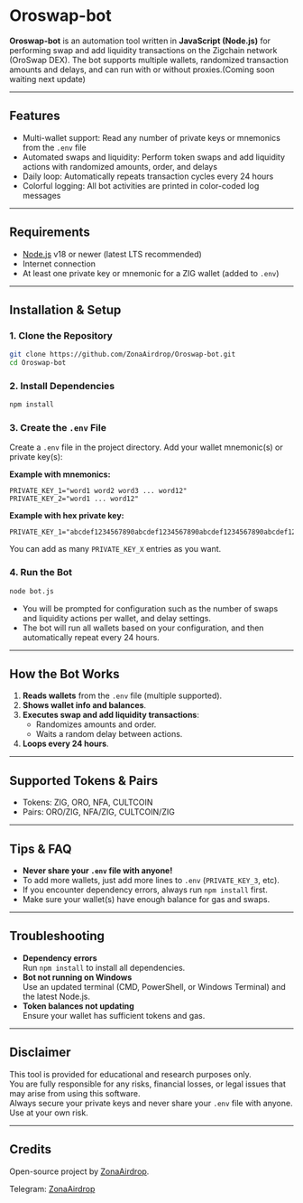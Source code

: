 # Oroswap-bot

**Oroswap-bot** is an automation tool written in **JavaScript (Node.js)** for performing swap and add liquidity transactions on the Zigchain network (OroSwap DEX). The bot supports multiple wallets, randomized transaction amounts and delays, and can run with or without proxies.(Coming soon waiting next update)

---

## Features

- Multi-wallet support: Read any number of private keys or mnemonics from the `.env` file
- Automated swaps and liquidity: Perform token swaps and add liquidity actions with randomized amounts, order, and delays
- Daily loop: Automatically repeats transaction cycles every 24 hours
- Colorful logging: All bot activities are printed in color-coded log messages

---

## Requirements

- [Node.js](https://nodejs.org/) v18 or newer (latest LTS recommended)
- Internet connection
- At least one private key or mnemonic for a ZIG wallet (added to `.env`)

---

## Installation & Setup

### 1. Clone the Repository

```bash
git clone https://github.com/ZonaAirdrop/Oroswap-bot.git
cd Oroswap-bot
```

### 2. Install Dependencies

```bash
npm install
```

### 3. Create the `.env` File

Create a `.env` file in the project directory. Add your wallet mnemonic(s) or private key(s):

**Example with mnemonics:**
```
PRIVATE_KEY_1="word1 word2 word3 ... word12"
PRIVATE_KEY_2="word1 ... word12"
```
**Example with hex private key:**
```
PRIVATE_KEY_1="abcdef1234567890abcdef1234567890abcdef1234567890abcdef1234567890"
```
You can add as many `PRIVATE_KEY_X` entries as you want.

### 4. Run the Bot

```bash
node bot.js
```

- You will be prompted for configuration such as the number of swaps and liquidity actions per wallet, and delay settings.
- The bot will run all wallets based on your configuration, and then automatically repeat every 24 hours.

---

## How the Bot Works

1. **Reads wallets** from the `.env` file (multiple supported).
2. **Shows wallet info and balances**.
3. **Executes swap and add liquidity transactions**:
   - Randomizes amounts and order.
   - Waits a random delay between actions.
4. **Loops every 24 hours**.

---

## Supported Tokens & Pairs

- Tokens: ZIG, ORO, NFA, CULTCOIN
- Pairs: ORO/ZIG, NFA/ZIG, CULTCOIN/ZIG

---

## Tips & FAQ

- **Never share your `.env` file with anyone!**  
- To add more wallets, just add more lines to `.env` (`PRIVATE_KEY_3`, etc).
- If you encounter dependency errors, always run `npm install` first.
- Make sure your wallet(s) have enough balance for gas and swaps.

---

## Troubleshooting

- **Dependency errors**  
  Run `npm install` to install all dependencies.
- **Bot not running on Windows**  
  Use an updated terminal (CMD, PowerShell, or Windows Terminal) and the latest Node.js.
- **Token balances not updating**  
  Ensure your wallet has sufficient tokens and gas.

---

## Disclaimer

This tool is provided for educational and research purposes only.  
You are fully responsible for any risks, financial losses, or legal issues that may arise from using this software.  
Always secure your private keys and never share your `.env` file with anyone.  
Use at your own risk.

---

## Credits

Open-source project by [ZonaAirdrop](https://github.com/ZonaAirdrop).

Telegram: [ZonaAirdrop](https://t.me/ZonaAirdrop)
